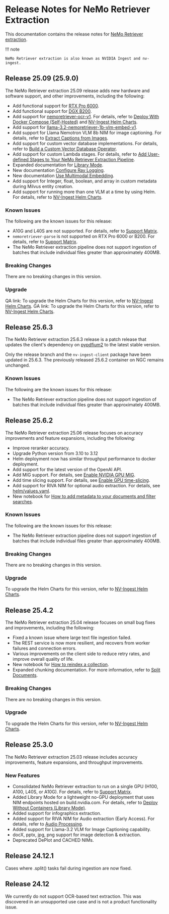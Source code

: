 # Release Notes for NeMo Retriever Extraction

This documentation contains the release notes for [NeMo Retriever extraction](overview.md).

!!! note

    NeMo Retriever extraction is also known as NVIDIA Ingest and nv-ingest.



## Release 25.09 (25.9.0)

The NeMo Retriever extraction 25.09 release adds new hardware and software support, and other improvements, including the following:

- Add functional support for [RTX Pro 6000](https://www.nvidia.com/en-us/products/workstations/professional-desktop-gpus/rtx-pro-6000/).
- Add functional support for [DGX B200](https://www.nvidia.com/en-us/data-center/dgx-b200/).
- Add support for [nemoretriever-ocr-v1](https://build.nvidia.com/nvidia/nemoretriever-ocr-v1). For details, refer to [Deploy With Docker Compose (Self-Hosted)](quickstart-guide.md) and [NV-Ingest Helm Charts](https://github.com/nkmcalli/nv-ingest/tree/main/helm).
- Add support for [llama-3.2-nemoretriever-1b-vlm-embed-v1](https://build.nvidia.com/nvidia/llama-3_2-nemoretriever-1b-vlm-embed-v1).
- Add support for Llama Nemotron VLM 8b NIM for image captioning. For details, refer to [Extract Captions from Images](nv-ingest-python-api.md#extract-captions-from-images).
- Add support for custom vector database implementations. For details, refer to [Build a Custom Vector Database Operator](https://github.com/NVIDIA/nv-ingest/blob/main/examples/building_vdb_operator.ipynb).
- Add support for custom Lambda stages.  For details, refer to [Add User-defined Stages to Your NeMo Retriever Extraction Pipeline](user-defined-stages.md).
- Expanded documentation for [Library Mode](quickstart-library-mode.md).
- New documentation [Configure Ray Logging](ray-logging.md).
- New documentation [Use Multimodal Embedding](vlm-embed.md).
- Add support for Integer, float, boolean, and array in custom metadata during Milvus entity creation.
- Add support for running more than one VLM at a time by using Helm.  For details, refer to [NV-Ingest Helm Charts](https://github.com/nkmcalli/nv-ingest/tree/main/helm).


### Known Issues

The following are the known issues for this release:

- A10G and L40S are not supported. For details, refer to [Support Matrix](support-matrix.md).
- `nemoretriever-parse` is not supported on RTX Pro 6000 or B200. For details, refer to [Support Matrix](support-matrix.md).
- The NeMo Retriever extraction pipeline does not support ingestion of batches that include individual files greater than approximately 400MB.


### Breaking Changes

There are no breaking changes in this version.


### Upgrade

QA link: To upgrade the Helm Charts for this version, refer to [NV-Ingest Helm Charts](https://github.com/NVIDIA/nv-ingest/blob/release/main/helm/values.yaml).
GA link: To upgrade the Helm Charts for this version, refer to [NV-Ingest Helm Charts](https://github.com/NVIDIA/nv-ingest/blob/release/TODO/helm/values.yaml).



## Release 25.6.3

The NeMo Retriever extraction 25.6.3 release is a patch release 
that updates the client's dependency on [pypdfium2](https://github.com/pypdfium2-team/pypdfium2) to the latest stable version.

Only the release branch and the `nv-ingest-client` package have been updated in 25.6.3. 
The previously released 25.6.2 container on NGC remains unchanged.


### Known Issues

The following are the known issues for this release:

- The NeMo Retriever extraction pipeline does not support ingestion of batches that include individual files greater than approximately 400MB.



## Release 25.6.2

The NeMo Retriever extraction 25.06 release focuses on accuracy improvements and feature expansions, including the following:

- Improve reranker accuracy.
- Upgrade Python version from 3.10 to 3.12
- Helm deployment now has similar throughput performance to docker deployment.
- Add support for the latest version of the OpenAI API.
- Add MIG support. For details, see [Enable NVIDIA GPU MIG](https://github.com/NVIDIA/nv-ingest/blob/release/25.6.2/helm/README.md#enable-nvidia-gpu-mig).
- Add time slicing support. For details, see [Enable GPU time-slicing](https://github.com/NVIDIA/nv-ingest/blob/release/25.6.2/helm/README.md#enabling-gpu-time-slicing).
- Add support for RIVA NIM for optional audio extraction. For details, see [helm/values.yaml](https://github.com/NVIDIA/nv-ingest/blob/release/25.6.2/helm/values.yaml).
- New notebook for [How to add metadata to your documents and filter searches](https://github.com/NVIDIA/nv-ingest/blob/release/25.6.2/examples/metadata_and_filtered_search.ipynb).


### Known Issues

The following are the known issues for this release:

- The NeMo Retriever extraction pipeline does not support ingestion of batches that include individual files greater than approximately 400MB.


### Breaking Changes

There are no breaking changes in this version.


### Upgrade

To upgrade the Helm Charts for this version, refer to [NV-Ingest Helm Charts](https://github.com/NVIDIA/nv-ingest/blob/release/25.6.2/helm/values.yaml).



## Release 25.4.2

The NeMo Retriever extraction 25.04 release focuses on small bug fixes and improvements, including the following:

- Fixed a known issue where large text file ingestion failed.
- The REST service is now more resilient, and recovers from worker failures and connection errors.
- Various improvements on the client side to reduce retry rates, and improve overall quality of life.
- New notebook for [How to reindex a collection]( https://github.com/NVIDIA/nv-ingest/blob/release/25.4.2/examples/reindex_example.ipynb).
- Expanded chunking documentation. For more information, refer to [Split Documents](chunking.md).

### Breaking Changes

There are no breaking changes in this version.

### Upgrade

To upgrade the Helm Charts for this version, refer to [NV-Ingest Helm Charts](https://github.com/NVIDIA/nv-ingest/tree/release/25.4.2/helm).



## Release 25.3.0

The NeMo Retriever extraction 25.03 release includes accuracy improvements, feature expansions, and throughput improvements.

### New Features

- Consolidated NeMo Retriever extraction to run on a single GPU (H100, A100, L40S, or A10G). For details, refer to [Support Matrix](support-matrix.md).
- Added Library Mode for a lightweight no-GPU deployment that uses NIM endpoints hosted on build.nvidia.com. For details, refer to [Deploy Without Containers (Library Mode)](quickstart-library-mode.md).
- Added support for infographics extraction.
- Added support for RIVA NIM for Audio extraction (Early Access). For details, refer to [Audio Processing](audio.md).
- Added support for Llama-3.2 VLM for Image Captioning capability.
- docX, pptx, jpg, png support for image detection & extraction.
- Deprecated DePlot and CACHED NIMs.
<!-- - Integrated with nemoretriever-parse NIM for state-of-the-art text extraction -->
<!-- - Integrated with new NVIDIA NIMs -->
<!--   - Nemoretriever-table-structure-v1 -->
<!--   - Nemoretriever-graphic-elements-v1 -->
<!--   - Nemoretriever-page-elements-v2 -->



## Release 24.12.1

Cases where .split() tasks fail during ingestion are now fixed.



## Release 24.12

We currently do not support OCR-based text extraction. This was discovered in an unsupported use case and is not a product functionality issue.
